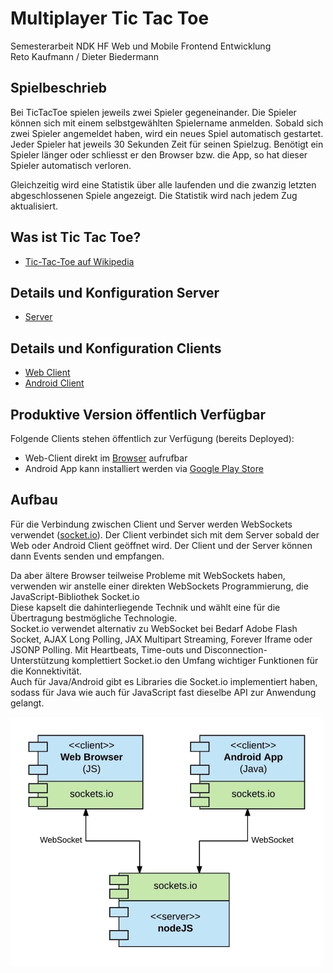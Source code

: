 # Multiplayer Tic Tac Toe

Semesterarbeit NDK HF Web und Mobile Frontend Entwicklung  
Reto Kaufmann / Dieter Biedermann

## Spielbeschrieb

Bei TicTacToe spielen jeweils zwei Spieler gegeneinander. Die Spieler können sich mit einem selbstgewählten Spielername anmelden. Sobald sich zwei Spieler angemeldet haben, wird ein neues Spiel automatisch gestartet. Jeder Spieler hat jeweils 30 Sekunden Zeit für seinen Spielzug. Benötigt ein Spieler länger oder schliesst er den Browser bzw. die App, so hat dieser Spieler automatisch verloren. 

Gleichzeitig wird eine Statistik über alle laufenden und die zwanzig letzten abgeschlossenen Spiele angezeigt. Die Statistik wird nach jedem Zug aktualisiert. 

## Was ist Tic Tac Toe?

- [Tic-Tac-Toe auf Wikipedia](https://de.wikipedia.org/wiki/Tic-Tac-Toe)


## Details und Konfiguration Server
- [Server](https://github.com/ibwgr/MultiplayerTicTacToe/tree/master/server)
## Details und Konfiguration Clients
- [Web Client](https://github.com/ibwgr/MultiplayerTicTacToe/tree/master/webClient)
- [Android Client](https://github.com/ibwgr/MultiplayerTicTacToe/tree/master/androidClient)


## Produktive Version öffentlich Verfügbar
Folgende Clients stehen öffentlich zur Verfügung (bereits Deployed):<br>
- Web-Client direkt im [Browser](http://www.lastminute.li/aaa/) aufrufbar 
- Android App kann installiert werden via [Google Play Store](https://play.google.com/store/apps/details?id=ch.ibw.semesterarbeit2017.multiplayertictactoe.multiplayertictactoe)

## Aufbau

Für die Verbindung zwischen Client und Server werden WebSockets verwendet ([socket.io](https://socket.io/)). Der Client verbindet sich mit dem Server sobald der Web oder Android Client geöffnet wird. Der Client und der Server können dann Events senden und empfangen.

Da aber ältere Browser teilweise Probleme mit WebSockets haben, verwenden wir anstelle einer direkten WebSockets Programmierung, die JavaScript-Bibliothek Socket.io<br>
Diese kapselt die dahinterliegende Technik und wählt eine für die Übertragung bestmögliche Technologie.<br>
Socket.io verwendet alternativ zu WebSocket bei Bedarf Adobe Flash Socket, AJAX Long Polling, JAX Multipart Streaming, Forever Iframe oder JSONP Polling. Mit Heartbeats, Time-outs und Disconnection-Unterstützung komplettiert Socket.io den Umfang wichtiger Funktionen für die Konnektivität.<br>
Auch für Java/Android gibt es Libraries die Socket.io implementiert haben, sodass für Java wie auch für JavaScript fast dieselbe API zur Anwendung gelangt.<br>

![Komponenten](androidClient/documentation/TicTacToe-Komponentendiagramm-500x374.jpg?raw=true "Komonenten")
